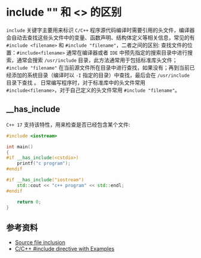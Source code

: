 # include "" 和 <> 的区别

`include` 关键字主要用来标识 `C/C++` 程序源代码编译时需要引用的头文件，编译器会自动去查找这些头文件中的变量、函数声明、结构体定义等相关信息，常见的有 `#include <filename>` 和 `#include "filename"`，二者之间的区别:
查找文件的位置：`#include<filename>` 通常在编译器或者 `IDE` 中预先指定的搜索目录中进行搜索，通常会搜索 `/usr/include` 目录，此方法通常用于包括标准库头文件；`#include "filename"` 在当前源文件所在目录中进行查找，如果没有；再到当前已经添加的系统目录（编译时以 `-I` 指定的目录）中查找，最后会在 `/usr/include` 目录下查找 。
日常编写程序时，对于标准库中的头文件常用 `#include<filename>`，对于自己定义的头文件常用 `#include "filename"`。

## __has_include

`C++ 17` 支持该特性，用来检查是否已经包含某个文件:

```cpp
#include <iostream>

int main()
{
#if __has_include(<cstdio>)
    printf("c program");
#endif

#if __has_include("iostream")
    std::cout << "c++ program" << std::endl;
#endif

    return 0;
}
```

## 参考资料

- [Source file inclusion](https://en.cppreference.com/w/cpp/preprocessor/include)
- [C/C++ #include directive with Examples](https://www.geeksforgeeks.org/c-c-include-directive-with-examples/)
